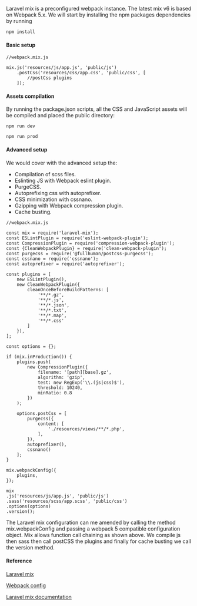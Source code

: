 Laravel mix is a preconfigured webpack instance. The latest mix v6 is based on Webpack 5.x. We will start by installing the npm packages dependencies by running 
```
npm install
```

#### Basic setup
```
//webpack.mix.js

mix.js('resources/js/app.js', 'public/js')
    .postCss('resources/css/app.css', 'public/css', [
        //postCss plugins
    ]);
```

#### Assets compilation
By running the package.json scripts, all the CSS and JavaScript assets will be compiled and placed the public directory:
```
npm run dev

npm run prod
````

#### Advanced setup
We would cover with the advanced setup the:

* Compilation of scss files.
* Eslinting JS with Webpack eslint plugin.
* PurgeCSS.  
* Autoprefixing css with autoprefixer.
* CSS minimization with cssnano.
* Gzipping with Webpack compression plugin.
* Cache busting.


```
//webpack.mix.js

const mix = require('laravel-mix');
const ESLintPlugin = require('eslint-webpack-plugin');
const CompressionPlugin = require('compression-webpack-plugin');
const {CleanWebpackPlugin} = require('clean-webpack-plugin');
const purgecss = require('@fullhuman/postcss-purgecss');
const cssnano = require('cssnano');
const autoprefixer = require('autoprefixer');

const plugins = [
    new ESLintPlugin(),
    new CleanWebpackPlugin({
        cleanOnceBeforeBuildPatterns: [
            '**/*.gz',
            '**/*.js',
            '**/*.json',
            '**/*.txt',
            '**/*.map',
            '**/*.css'
        ]
    }),
];

const options = {};

if (mix.inProduction()) {
    plugins.push(
        new CompressionPlugin({
            filename: '[path][base].gz',
            algorithm: 'gzip',
            test: new RegExp('\\.(js|css)$'),
            threshold: 10240,
            minRatio: 0.8
        })
    );

    options.postCss = [
        purgecss({
            content: [
                './resources/views/**/*.php',
            ],
        }),
        autoprefixer(),
        cssnano()
    ];
}

mix.webpackConfig({
    plugins,
});

mix
.js('resources/js/app.js', 'public/js')
.sass('resources/scss/app.scss', 'public/css')
.options(options)
.version();

```

The Laravel mix configuration can me amended by calling the method mix.webpackConfig and passing a webpack 5 compatible configuration object.
Mix allows function call chaining as shown above. We compile js then sass then call postCSS the plugins and finally for cache busting we call the version method.

#### Reference
<p class="m-0 mb-05"><a class="link" href="https://laravel.com/docs/8.x/mix" target="_blank">Laravel mix</a></p>
<p class="m-0 mb-05"><a class="link" href="https://webpack.js.org/configuration/" target="_blank">Webpack config</a></p>
<p class="m-0 mb-05"><a class="link" href="https://laravel-mix.com/docs/6.0/installation" target="_blank">Laravel mix documentation</a></p>

